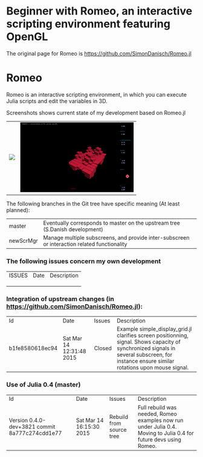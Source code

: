 # Beginner with Romeo, an interactive scripting environment featuring OpenGL

The original page for Romeo is <A HREF="https://github.com/SimonDanisch/Romeo.jl">https://github.com/SimonDanisch/Romeo.jl</A>

# Romeo
Romeo is an interactive scripting environment, in which you can execute Julia scripts and edit the variables in 3D.

Screenshots  shows current state of my development based on Romeo.jl
<TABLE>
<TR>
    <TD><IMG SRC="test/images/ScreenShot328.png" WIDTH=300>
    <TD><IMG SRC="test/images/screenshot.png" WIDTH=300>
</TABLE>

The following branches in the Git tree have specific meaning (At least planned):
<TABLE>
<TR><TD>master
    <TD>Eventually corresponds to master on the upstream tree 
        (S.Danish development)
<TR><TD>newScrMgr
    <TD>Manage multiple subscreens, and provide inter-subscreen or interaction
        related functionality
</TABLE>



### The following issues concern my own development
<TABLE>
<TR><TD>ISSUES
    <TD>Date
    <TD>Description
<TR><TD>
    <TD>
    <TD>
<TR><TD>
    <TD>
    <TD>
<TR><TD>
    <TD>
    <TD>
</TABLE>


### Integration of upstream changes (in  <A HREF="https://github.com/SimonDanisch/Romeo.jl">https://github.com/SimonDanisch/Romeo.jl</A>):

<TABLE>
<TR> 
     <TD>Id
     <TD>Date
     <TD>Issues
     <TD>Description
<TR> 
     <TD>b1fe8580618ec94
     <TD>Sat Mar 14 12:31:48 2015
     <TD>Closed
     <TD>Example simple_display_grid.jl clarifies screen positionning, 
         signal. Shows capacity of synchronized signals in several subscreen,
         for instance ensure similar rotations upon mouse signal.
</TABLE>

### Use of Julia 0.4 (master)
<TABLE>
<TR> 
     <TD>Id
     <TD>Date
     <TD>Issues
     <TD>Description
<TR> 
     <TD> Version 0.4.0-dev+3821 commit 8a777c274cdd1e77
     <TD> Sat Mar 14 16:15:30 2015
     <TD> Rebuild from source tree
     <TD> Full rebuild was needed, Romeo examples now run under Julia 0.4. 
          Moving to Julia 0.4 for future devs using Romeo.
</TABLE>

